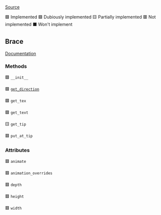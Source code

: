 [Source](https://github.com/ManimCommunity/manim/blob/main/manim/mobject/svg/brace.py)

🟩 Implemented
🟪 Dubiously implemented
🟨 Partially implemented
🟥 Not implemented
⬛ Won't implement

## Brace

[Documentation](https://docs.manim.community/en/stable/reference/manim.mobject.svg.brace.Brace.html)

### Methods

🟪 `__init__`

🟩 [`get_direction`](https://docs.manim.community/en/stable/reference/manim.mobject.svg.brace.Brace.html#manim.mobject.svg.brace.Brace.get_direction)

🟩 `get_tex`

🟩 `get_text`

🟨 `get_tip`

🟥 `put_at_tip`

### Attributes

🟥 `animate`

🟥 `animation_overrides`

🟥 `depth`

🟥 `height`

🟥 `width`
